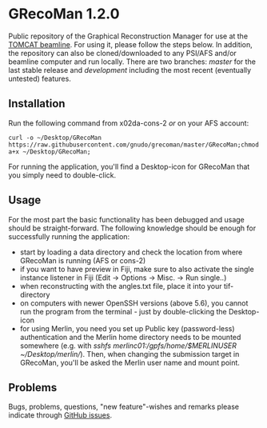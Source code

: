 GRecoMan 1.2.0
========

Public repository of the Graphical Reconstruction Manager for use at the [TOMCAT beamline](http://www.psi.ch/sls/tomcat/). For using it, please follow the steps below. In addition, the repository can also be cloned/downloaded to any PSI/AFS and/or beamline computer and run locally. There are two branches: *master* for the last stable release and *development* including the most recent (eventually untested) features.

## Installation
Run the following command from x02da-cons-2 *or* on your AFS account:

```
curl -o ~/Desktop/GRecoMan https://raw.githubusercontent.com/gnudo/grecoman/master/GRecoMan;chmod a+x ~/Desktop/GRecoMan;
```

For running the application, you'll find a Desktop-icon for GRecoMan that you simply need to double-click.

## Usage

For the most part the basic functionality has been debugged and usage should be straight-forward. The following knowledge should be enough for successfully running the application:

* start by loading a data directory and check the location from where GRecoMan is running (AFS or cons-2)
* if you want to have preview in Fiji, make sure to also activate the single instance listener in Fiji (Edit -> Options -> Misc. -> Run single..)
* when reconstructing with the angles.txt file, place it into your tif-directory
* on computers with newer OpenSSH versions (above 5.6), you cannot run the program from the terminal - just by double-clicking the Desktop-icon
* for using Merlin, you need you set up Public key (password-less) authentication and the Merlin home directory needs to be mounted somewhere (e.g. with *sshfs merlinc01:/gpfs/home/$MERLINUSER ~/Desktop/merlin/*). Then, when changing the submission target in GRecoMan, you'll be asked the Merlin user name and mount point.

## Problems

Bugs, problems, questions, "new feature"-wishes and remarks please indicate through [GitHub issues](https://github.com/gnudo/grecoman/issues).
